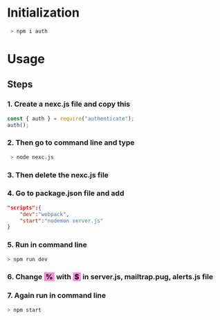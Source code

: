 # Initialization

```bash
 > npm i auth
```

# Usage

## Steps

### 1. Create a **nexc.js** file and copy this

```javascript
const { auth } = require("authenticate");
auth();
```

### 2. Then go to command line and type

```bash
 > node nexc.js
```

### 3. Then **delete** the **nexc.js** file

### 4. Go to **package.json** file and add

```json
"scripts":{
    "dev":"webpack",
    "start":"nodemon server.js"
}
```

### 5. Run in command line

```bash
> npm run dev
```

### 6. Change **<span style="color:black;background:#F38DCE">&nbsp;%&nbsp;</span>**&nbsp;with **<span style="color:black;background:#F38DCE">&nbsp;\$&nbsp;</span>** in **server.js**, **mailtrap.pug**, **alerts.js** file

### 7. Again run in command line

```bash
> npm start
```
